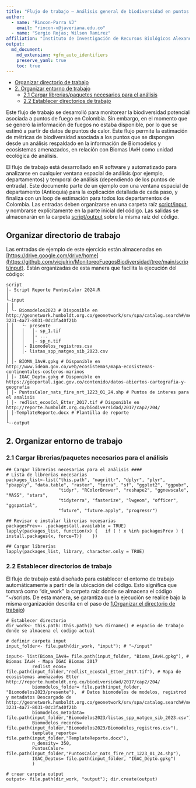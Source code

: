 ```yaml
---
title: "Flujo de trabajo – Análisis general de biodiversidad en puntos de calor/fuegos en Colombia"
author: 
  - name: "Rincon-Parra VJ"
    email: "rincon-v@javeriana.edu.co"
  - name: "Sergio Rojas; Wilson Ramirez"
affiliation: "Instituto de Investigación de Recursos Biológicos Alexander von Humboldt - IAvH"
output: 
  md_document:
    md_extension: +gfm_auto_identifiers
    preserve_yaml: true
    toc: true
---
```


-   [Organizar directorio de trabajo](#organizar-directorio-de-trabajo)
-   [2. Organizar entorno de trabajo](#2-organizar-entorno-de-trabajo)
    -   [2.1 Cargar librerias/paquetes necesarios para el
        análisis](#21-cargar-libreriaspaquetes-necesarios-para-el-análisis)
    -   [2.2 Establecer directorios de
        trabajo](#22-establecer-directorios-de-trabajo)

Este flujo de trabajo se desarrolló para monitorear la biodiversidad
potencial asociada a puntos de fuego en Colombia. Sin embargo, en el
momento que se generó la información de fuegos no estaba disponible, por
lo que se estimó a partir de datos de puntos de calor. Este flujo
permite la estimación de métricas de biodiversidad asociada a los puntos
que se dispongan desde un análisis respaldado en la información de
Biomodelos y ecosistemas amenazados, en relación con Biomas IAvH como
unidad ecológica de análisis.

El flujo de trabajo está desarrollado en R software y automatizado para
analizarse en cualquier ventana espacial de análisis (por ejemplo,
departamentos) y temporal de análisis (dependiendo de los puntos de
entrada). Este documento parte de un ejemplo con una ventana espacial de
departamento (Antioquia) para la explicación detallada de cada paso, y
finaliza con un loop de estimación para todos los departamentos de
Colombia. Las entradas deben organizarse en una carpeta raíz
[script/input](https://github.com/vicjulrin/MonitoreoFuegosBiodiversidad/tree/main/script/input),
y nombrarse explícitamente en la parte inicial del código. Las salidas
se almacenarán en la carpeta
[script/output](https://github.com/vicjulrin/MonitoreoFuegosBiodiversidad/tree/main/script/output)
sobre la misma raíz del código.

<a id="organizar-directorio-de-trabajo"></a>

## Organizar directorio de trabajo

Las entradas de ejemplo de este ejercicio están almacenadas en
[https://drive.google.com/drive/home](https://github.com/vicjulrin/MonitoreoFuegosBiodiversidad/tree/main/script/input).
Están organizadas de esta manera que facilita la ejecución del código:

    script
    │- Script Reporte PuntosCalor 2024.R
    │    
    └-input
    │ │
    │ └- Biomodelos2023 # Disponible en http://geonetwork.humboldt.org.co/geonetwork/srv/spa/catalog.search#/metadata/0a1a6bdf-3231-4a77-8031-0dc3fa40f21b
    │ │   └- presente
    │ │   │   │- sp_1.tif
    │ │   │   │- ...
    │ │   │   │- sp_n.tif
    │ │   │- Biomodelos_registros.csv      
    │ │   │- listas_spp_natgeo_sib_2023.csv      
    │ │
    │ │- BIOMA_IAvH.gpkg # Disponible en http://www.ideam.gov.co/web/ecosistemas/mapa-ecosistemas-continentales-costeros-marinos
    │ │- IGAC_Depto.gpkg # Disponible en https://geoportal.igac.gov.co/contenido/datos-abiertos-cartografia-y-geografia
    │ │- PuntosCalor_nats_fire_nrt_1223_01_24.shp # Puntos de interes para el analisis
    │ │- redlist_ecosCol_Etter_2017.tif # Disponible en http://reporte.humboldt.org.co/biodiversidad/2017/cap2/204/
    │ │-TemplateReporte.docx # Plantilla de reporte
    │     
    └--output

## 2. Organizar entorno de trabajo

### 2.1 Cargar librerias/paquetes necesarios para el análisis

    ## Cargar librerias necesarias para el análisis ####
    # Lista de librerias necesarias
    packages_list<-list("this.path", "magrittr", "dplyr", "plyr", "pbapply", "data.table", "raster", "terra", "sf", "ggplot2", "ggpubr", 
                        "tidyr", "RColorBrewer", "reshape2", "ggnewscale", "MASS", "stars",
                        "tidyterra", "fasterize", "lwgeom", "officer", "ggspatial",
                        "future", "future.apply", "progressr")

    ## Revisar e instalar librerias necesarias
    packagesPrev<- .packages(all.available = TRUE)
    lapply(packages_list, function(x) {   if ( ! x %in% packagesPrev ) { install.packages(x, force=T)}    })

    ## Cargar librerias
    lapply(packages_list, library, character.only = TRUE)

### 2.2 Establecer directorios de trabajo

El flujo de trabajo está diseñado para establecer el entorno de trabajo
automáticamente a partir de la ubicación del código. Esto significa que
tomará como “dir\_work” la carpeta raiz donde se almacena el código
“~/scripts. De esta manera, se garantiza que la ejecución se realice
bajo la misma organización descrita en el paso de [1.Organizar el
directorio de trabajo](#organizar-directorio-de-trabajo))

    # Establecer directorio
    dir_work<- this.path::this.path() %>% dirname() # espacio de trabajo donde se almacena el codigo actual

    # definir carpeta input
    input_folder<- file.path(dir_work, "input"); # "~/input"

    input<- list(Bioma_IAvH= file.path(input_folder, "Bioma_IAvH.gpkg"), # Biomas IAvH - Mapa IGAC Biomas 2017 
              redlist_ecos= file.path(input_folder,"redlist_ecosCol_Etter_2017.tif"), # Mapa de ecosistemas amenazados Etter http://reporte.humboldt.org.co/biodiversidad/2017/cap2/204/
              biomodelos_folder= file.path(input_folder, "Biomodelos2023/presente"),  # Datos biomodelos de modelos, registrod y metadatos Descargado de http://geonetwork.humboldt.org.co/geonetwork/srv/spa/catalog.search#/metadata/0a1a6bdf-3231-4a77-8031-0dc3fa40f21b
              biomodelos_metadata= file.path(input_folder,"Biomodelos2023/listas_spp_natgeo_sib_2023.csv"),
              Biomodelos_records= file.path(input_folder,"Biomodelos2023/Biomodelos_registros.csv"),
              template_reporte= file.path(input_folder,"TemplateReporte.docx"), 
              n_density= 350,
              PuntosCalor= file.path(input_folder,"PuntosCalor_nats_fire_nrt_1223_01_24.shp"),
              IGAC_Deptos= file.path(input_folder, "IGAC_Depto.gpkg")
              )

    # crear carpeta output
    output<- file.path(dir_work, "output"); dir.create(output)
